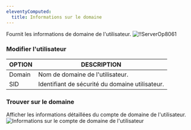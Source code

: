 ```yaml
---
eleventyComputed:
  title: Informations sur le domaine
---
```

Fournit les informations de domaine de l'utilisateur.
![!!ServerOp8061](https://cdnweb.devolutions.net/docs/docs_en_server_ServerOp8061.png)

### Modifier l'utilisateur
| OPTION | DESCRIPTION                      |
|--------|----------------------------------|
| Domain | Nom de domaine de l'utilisateur. |
| SID    | Identifiant de sécurité du domaine utilisateur. |

### Trouver sur le domaine
Afficher les informations détaillées du compte de domaine de l'utilisateur.
![Informations sur le compte de domaine de l'utilisateur](https://cdnweb.devolutions.net/docs/docs_en_server_ServerOp8007.png)
